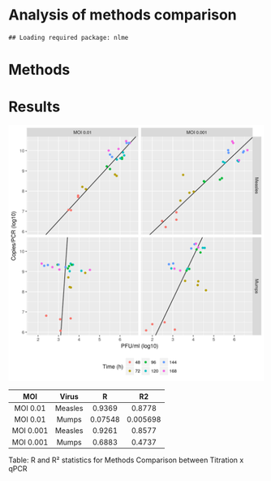 # Analysis of methods comparison




```
## Loading required package: nlme
```

# Methods

# Results

![](../figures/mc.png)


|    MOI    |  Virus  |    R    |    R2    |
|:---------:|:-------:|:-------:|:--------:|
| MOI 0.01  | Measles | 0.9369  |  0.8778  |
| MOI 0.01  |  Mumps  | 0.07548 | 0.005698 |
| MOI 0.001 | Measles | 0.9261  |  0.8577  |
| MOI 0.001 |  Mumps  | 0.6883  |  0.4737  |

Table: R and R² statistics for Methods Comparison between Titration x qPCR

